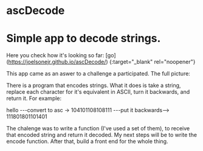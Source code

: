 # ascDecode
Simple app to decode strings. 
======================================

Here you check how it's looking so far: [go] (https://joelsonejr.github.io/ascDecode/) {:target="_blank" rel="noopener"}

This app came as an aswer to a challenge a participated. The full picture:

There is a program that encodes strings. What it does is take a string, replace each character for it's equivalent in ASCII, turn it backwards, and return it. For example:

hello ---convert to asc -> 104101108108111 ---put it backwards--> 111801801101401

The chalenge was to write a function (I've used a set of them), to receive that encoded string and return it decoded. 
My next steps will be to write the encode function. After that, build a front end for the whole thing. 



